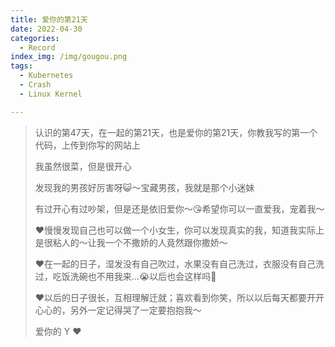 ```yaml
---
title: 爱你的第21天
date: 2022-04-30
categories:
  - Record
index_img: /img/gougou.png
tags:
  - Kubernetes
  - Crash
  - Linux Kernel

---
```


> 认识的第47天，在一起的第21天，也是爱你的第21天，你教我写的第一个代码，上传到你写的网站上
>
> 我虽然很菜，但是很开心
>
> 发现我的男孩好厉害呀😺～宝藏男孩，我就是那个小迷妹
>
> 有过开心有过吵架，但是还是依旧爱你～😘希望你可以一直爱我，宠着我～
>
> ❤️慢慢发现自己也可以做一个小女生，你可以发现真实的我，知道我实际上是很粘人的～让我一个不撒娇的人竟然跟你撒娇～
>
> ❤️在一起的日子，湿发没有自己吹过，水果没有自己洗过，衣服没有自己洗过，吃饭洗碗也不用我来...😭以后也会这样吗👀
>
> ❤️以后的日子很长，互相理解迁就；喜欢看到你笑，所以以后每天都要开开心心的，另外一定记得哭了一定要抱抱我～
>
> 爱你的 Y ❤️
>
> 
>
> 
>
> 
>
> 
>
> 